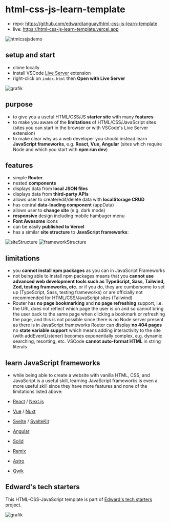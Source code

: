 # html-css-js-learn-template

-   repo: https://github.com/edwardtanguay/html-css-js-learn-template
-   live: https://html-css-js-learn-template.vercel.app

![htmlcssjsdemo](https://github.com/edwardtanguay/html-css-js-learn-template/assets/446574/93bd1564-a828-4d07-846f-e41dc82cca9f)

## setup and start

-   clone locally
-   install VSCode [Live Server](https://marketplace.visualstudio.com/items?itemName=ritwickdey.LiveServer) extension
-   right-click on `index.html` then **Open with Live Server**

![grafik](https://github.com/edwardtanguay/html-css-js-template/assets/446574/f54205f9-1ad7-4d5f-9ba9-333a8921b05d)

## purpose

-   to give you a useful HTML/CSS/JS **starter site** with many **features**
-   to make you aware of the **limitations** of HTML/CSS/JavaScript sites (sites you can start in the browser or with VSCode's Live Server extension)
-   to make clear why as a web developer you should instead learn **JavaScript frameworks**, e.g. **React, Vue, Angular** (sites which require Node and which you start with **npm run dev**)

## features

-   simple **Router**
-   nested **components**
-   displays data from **local JSON files**
-   displays data from **third-party APIs**
-   allows user to create/edit/delete data with **localStorage CRUD**
-   has central **data-loading component** (appData)
-   allows user to **change site** (e.g. dark mode)
-   **responsive** design including mobile hambuger menu
-   **Font Awesome** icons
-   can be easily **published to Vercel**
-   has a similar **site structure** to **JavaScript frameworks**:

![siteStructure](https://github.com/edwardtanguay/html-css-js-learn-template/assets/446574/98431769-6bb2-40ee-939f-00b0a17d5608)
![frameworkStructure](https://github.com/edwardtanguay/html-css-js-learn-template/assets/446574/524fdd89-a85f-4f7e-ad3f-7c43877e79ff)

## limitations

-   you **cannot install npm packages** as you can in JavaScript Frameworks
-   not being able to install npm packages means that you **cannot use advanced web development tools such as TypeScript, Sass, Tailwind, Zod, testing frameworks, etc.** or if you do, they are cumbersome to set up (TypeScript, Sass, testing frameworks) or are officially not recommended for HTML/CSS/JavaScript sites (Tailwind)
-   Router has **no page bookmarking** and **no page refreshing** support, i.e. the URL does not reflect which page the user is on and so cannot bring the user back to the same page when clicking a bookmark or refreshing the page, and this is not possible since there is no Node server present as there is in JavaScript frameworks
    Router can display **no 404 pages**
    no **state variable support** which means adding interactivity to the site (with addEventListener) becomes exponentially complex, e.g. dynamic searching, resorting, etc.
    VSCode **cannot auto-format HTML** in string literals

## learn JavaScript frameworks

- while being able to create a website with vanilla HTML, CSS, and JavaScript is a useful skill, learning JavaScript frameworks is even a more useful skill since they have more features and none of the limitations listed above:

-   [React](https://react.dev) / [Next.js](https://nextjs.org)
-   [Vue](https://vuejs.org) / [Nuxt](https://nuxt.com)
-   [Svelte](https://svelte.dev) / [SvelteKit](https://kit.svelte.dev)
-   [Angular](https://angular.io)
-   [Solid](https://www.solidjs.com)
-   [Remix](https://remix.run)
-   [Astro](https://astro.build)
-   [Qwik](https://qwik.builder.io)

## Edward's tech starters

This HTML-CSS-JavaScript template is part of [Edward's tech starters](https://tanguay-eu.vercel.app/starters) project.

![grafik](https://github.com/edwardtanguay/html-css-js-learn-template/assets/446574/400e2670-afb0-4529-8d54-02497cb32666)